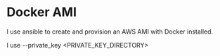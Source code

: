 # Docker AMI

I use ansible to create and provision an AWS AMI with Docker installed.

I use --private_key <PRIVATE_KEY_DIRECTORY>
